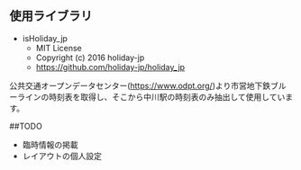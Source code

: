 ## 使用ライブラリ
- isHoliday_jp
  - MIT License
  - Copyright (c) 2016 holiday-jp
  - https://github.com/holiday-jp/holiday_jp

公共交通オープンデータセンター(https://www.odpt.org/)より市営地下鉄ブルーラインの時刻表を取得し、そこから中川駅の時刻表のみ抽出して使用しています。

##TODO
- 臨時情報の掲載
- レイアウトの個人設定
